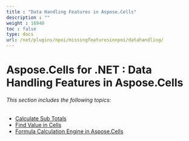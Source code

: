 ```yaml
---
title : "Data Handling Features in Aspose.Cells" 
description : "" 
weight : 16940 
toc : false
type: docs
url: /net/plugins/npoi/missingfeaturesinnpoi/datahandling/
---
```


# Aspose.Cells for .NET : Data Handling Features in Aspose.Cells


###### This section includes the following topics:  

*   [Calculate Sub Totals](https://docs2.aspose.com/cells/net/plugins/npoi/missingfeaturesinnpoi/datahandling/calculate+sub+totals)
*   [Find Value in Cells](https://docs2.aspose.com/cells/net/plugins/npoi/missingfeaturesinnpoi/datahandling/find+value+in+cells)
*   [Formula Calculation Engine in Aspose.Cells](https://docs2.aspose.com/cells/net/plugins/npoi/missingfeaturesinnpoi/datahandling/formula+calculation+engine+in+aspose.cells)

